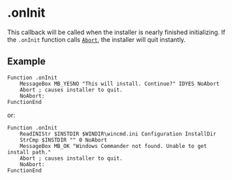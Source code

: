 # .onInit

This callback will be called when the installer is nearly finished initializing. If the `.onInit` function calls [`Abort`][1], the installer will quit instantly.

## Example

    Function .onInit
        MessageBox MB_YESNO "This will install. Continue?" IDYES NoAbort
        Abort ; causes installer to quit.
        NoAbort:
    FunctionEnd
 
or:

    Function .onInit
        ReadINIStr $INSTDIR $WINDIR\wincmd.ini Configuration InstallDir
        StrCmp $INSTDIR "" 0 NoAbort
        MessageBox MB_OK "Windows Commander not found. Unable to get install path."
        Abort ; causes installer to quit.
        NoAbort:
    FunctionEnd

[1]: ../Reference/Abort.md
